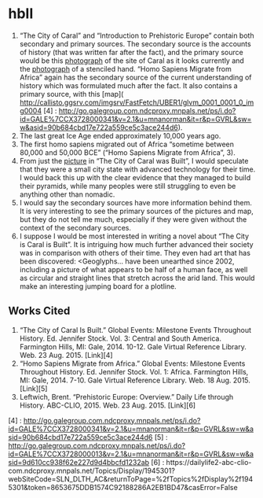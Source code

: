 # hbII
1.	“The City of Caral” and “Introduction to Prehistoric Europe” contain both secondary and primary sources. The secondary source is the accounts of history (that was written far after the fact), and the primary source would be this [photograph](http://callisto.ggsrv.com/imgsrv/FastFetch/UBER1/glvm_0001_0003_0_img0237) of the site of Caral as it looks currently and the [photograph](https://dailylife2-abc-clio-com.ndcproxy.mnpals.net/assets/images/sites/DLTH/favicon.ico?v=2) of a stenciled hand.
“Homo Sapiens Migrate from Africa” again has the secondary source of the current understanding of history which was formulated much after the fact. It also contains a primary source, with this [map]( http://callisto.ggsrv.com/imgsrv/FastFetch/UBER1/glvm_0001_0001_0_img0004 [4] : http://go.galegroup.com.ndcproxy.mnpals.net/ps/i.do?id=GALE%7CCX3728000341&v=2.1&u=mnanorman&it=r&p=GVRL&sw=w&asid=90b684cbd17e722a559ce5c3ace244d6).
2.	The last great Ice Age ended approximately 10,000 years ago.
3.	The first homo sapiens migrated out of Africa “sometime between 80,000 and 50,000 BCE” (“Homo Sapiens Migrate from Africa”, 3).
4.	From just the [picture](http://callisto.ggsrv.com/imgsrv/FastFetch/UBER1/glvm_0001_0003_0_img0237) in “The City of Caral was Built”, I would speculate that they were a small city state with advanced technology for their time. I would back this up with the clear evidence that they managed to build their pyramids, while many peoples were still struggling to even be anything other than nomadic.
5.	I would say the secondary sources have more information behind them. It is very interesting to see the primary sources of the pictures and map, but they do not tell me much, especially if they were given without the context of the secondary sources.
6.	I suppose I would be most interested in writing a novel about “The City is Caral is Built”. It is intriguing how much further advanced their society was in comparison with others of their time. They even had art that has been discovered:
<Geoglyphs… have been unearthed since 2002, including a picture of what appears to be half of a human face, as well as circular and straight lines that stretch across the arid land.
This would make an interesting jumping board for a plotline.
## Works Cited
1.	“The City of Caral Is Built.” Global Events: Milestone Events Throughout History. Ed. Jennifer Stock. Vol. 3: Central and South America. Farmington Hills, MI: Gale, 2014. 10-12. Gale Virtual Reference Library. Web. 23 Aug. 2015.
[Link][4]
2.	 “Homo Sapiens Migrate from Africa.” Global Events: Milestone Events Throughout History. Ed. Jennifer Stock. Vol. 1: Africa. Farmington Hills, MI: Gale, 2014. 7-10. Gale Virtual Reference Library. Web. 18 Aug. 2015.
[Link][5]
3.	Leftwich, Brent. “Prehistoric Europe: Overview.” Daily Life through History. ABC-CLIO, 2015. Web. 23 Aug. 2015.
[Link][6]

[4] : http://go.galegroup.com.ndcproxy.mnpals.net/ps/i.do?id=GALE%7CCX3728000341&v=2.1&u=mnanorman&it=r&p=GVRL&sw=w&asid=90b684cbd17e722a559ce5c3ace244d6
[5] : http://go.galegroup.com.ndcproxy.mnpals.net/ps/i.do?id=GALE%7CCX3728000013&v=2.1&u=mnanorman&it=r&p=GVRL&sw=w&asid=9d610cc938f62e227d9d4bbcfd1232ab
[6] : https://dailylife2-abc-clio- com.ndcproxy.mnpals.net/Topics/Display/1945301?webSiteCode=SLN_DLTH_AC&returnToPage=%2fTopics%2fDisplay%2f1945301&token=8653675DDB1574C92188286A2EB1BD47&casError=False

